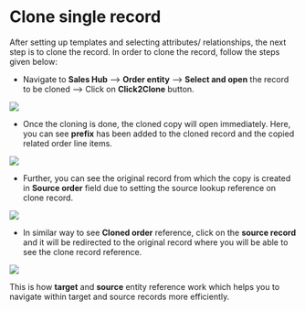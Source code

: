 # Clone single record

After setting up templates and selecting attributes/ relationships, the next step is to clone the record. In order to clone the record, follow the steps given below:&#x20;

* Navigate to **Sales Hub** --> **Order entity** --> **Select and open** the record to be cloned --> Click on **Click2Clone** button.

![](../../.gitbook/assets/Clone1\_7.1.png)

* Once the cloning is done, the cloned copy will open immediately. Here, you can see **prefix** has been added to the cloned record and the copied related order line items.

![](../../.gitbook/assets/Clone1\_7.3.png)

* Further, you can see the original record from which the copy is created in **Source order** field due to setting the source lookup reference on clone record.

![](../../.gitbook/assets/Clone1\_7.4.png)

* In similar way to see **Cloned order** reference, click on the **source record** and it will be redirected to the original record where you will be able to see the clone record reference.

![](../../.gitbook/assets/Clone1\_7.5.png)

This is how **target** and **source** entity reference work which helps you to navigate within target and source records more efficiently.

&#x20;
